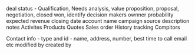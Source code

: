 deal
status - Qualification, Needs analysis, value proposition, proposal, negotiation, closed won, identify decision makers
ownner
probability
expected revenue
closing date
account name
campaign source
description
notes
Activites
Products
Quotes
Sales order
History tracking
Compitors

Contact info - type and id - name, address, number, best time to call email etc
modified by
created by
